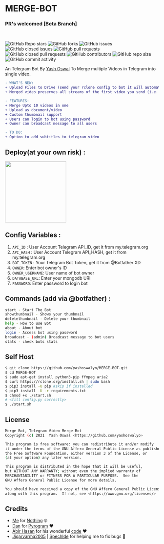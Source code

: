 # MERGE-BOT
### PR's welcomed [Beta Branch]
<br>

![GitHub Repo stars](https://img.shields.io/github/stars/yashoswalyo/MERGE-BOT?color=blue&style=flat)
![GitHub forks](https://img.shields.io/github/forks/yashoswalyo/MERGE-BOT?color=green&style=flat)
![GitHub issues](https://img.shields.io/github/issues/yashoswalyo/MERGE-BOT)
![GitHub closed issues](https://img.shields.io/github/issues-closed/yashoswalyo/MERGE-BOT)
![GitHub pull requests](https://img.shields.io/github/issues-pr/yashoswalyo/MERGE-BOT)
![GitHub closed pull requests](https://img.shields.io/github/issues-pr-closed/yashoswalyo/MERGE-BOT)
![GitHub contributors](https://img.shields.io/github/contributors/yashoswalyo/MERGE-BOT?style=flat)
![GitHub repo size](https://img.shields.io/github/repo-size/yashoswalyo/MERGE-BOT?color=red)
![GitHub commit activity](https://img.shields.io/github/commit-activity/m/yashoswalyo/MERGE-BOT)

An Telegram Bot By [Yash Oswal](https://t.me/yashoswalyo) To Merge multiple Videos in Telegram into single video.

```diff
- WHAT'S NEW:
+ Upload Files to Drive (send your rclone config to bot it will automatically detect)
+ Merged video preserves all streams of the first video you send (i.e. all audiotracks/subtitles)

- FEATURES:
+ Merge Upto 10 videos in one 
+ Upload as document/video 
+ Custom thumbnail support
+ Users can login to bot using password
+ Owner can broadcast message to all users

- TO DO:
+ Option to add subtitles to telegram video
```

## Deploy(at your own risk) :
<p><a href="https://heroku.com/deploy?template=https://github.com/yashoswalyo/MERGE-BOT"><img src="https://img.shields.io/badge/Deploy%20To%20Heroku-blueviolet?style=for-the-badge&logo=heroku" width="200""/></a></p>

## Config Variables :
1. `API_ID` : User Account Telegram API_ID, get it from my.telegram.org
2. `API_HASH` : User Account Telegram API_HASH, get it from my.telegram.org
3. `BOT_TOKEN` : Your Telegram Bot Token, get it from @Botfather XD
4. `OWNER`: Enter bot owner's ID
5. `OWNER_USERNAME`: User name of bot owner
6. `DATABASE_URL`: Enter your mongodb URI
7. `PASSWORD`: Enter password to login bot

## Commands (add via @botfather) :
```sh
start - Start The Bot
showthumbnail - Shows your thumbnail
deletethumbnail - Delete your thumbnail
help - How to use Bot
about - About bot
login - Access bot using password
broadcast - (admin) Broadcast message to bot users
stats - check bots stats
```

## Self Host
```sh
$ git clone https://github.com/yashoswalyo/MERGE-BOT.git
$ cd MERGE-BOT
$ sudo apt-get install python3-pip ffmpeg aria2
$ curl https://rclone.org/install.sh | sudo bash
$ pip3 install -U pip #skip if installed
$ pip3 install -U -r requirements.txt
$ chmod +x ./start.sh
# <fill config.py correctly>
$ ./start.sh

```

## License
```sh
Merge Bot, Telegram Video Merge Bot
Copyright (c) 2021  Yash Oswal <https://github.com/yashoswalyo>

This program is free software: you can redistribute it and/or modify
it under the terms of the GNU Affero General Public License as published by
the Free Software Foundation, either version 3 of the License, or
(at your option) any later version.

This program is distributed in the hope that it will be useful,
but WITHOUT ANY WARRANTY; without even the implied warranty of
MERCHANTABILITY or FITNESS FOR A PARTICULAR PURPOSE.  See the
GNU Affero General Public License for more details.

You should have received a copy of the GNU Affero General Public License
along with this program.  If not, see <https://www.gnu.org/licenses/>
```

## Credits

- [Me](https://github.com/yashoswalyo) for [Nothing](https://github.com/yashoswalyo/MERGE-BOT) 🤓
- [Dan](https://github.com/delivrance) for [Pyrogram](https://github.com/pyrogram/pyrogram) ❤️
- [Abir Hasan](https://github.com/AbirHasan2005) for his wonderful [code](https://github.com/AbirHasan2005/VideoMerge-Bot) ❤️
- [Jigarvarma2005](https://github.com/Jigarvarma2005) | [SpechIde](https://github.com/SpEcHiDe) for helping me to fix bugs 😬
